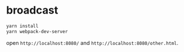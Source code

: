 # broadcast

```sh
yarn install
yarn webpack-dev-server
```

open `http://localhost:8080/` and `http://localhost:8080/other.html`.
